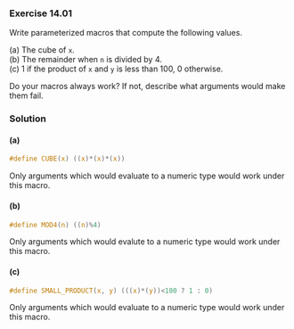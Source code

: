 ### Exercise 14.01

Write parameterized macros that compute the following values.

(a) The cube of `x`.  
(b) The remainder when `n` is divided by 4.  
(c) 1 if the product of `x` and `y` is less than 100, 0 otherwise.

Do your macros always work? If not, describe what arguments would make them
fail.

### Solution

#### (a)

```c
#define CUBE(x) ((x)*(x)*(x))
```

Only arguments which would evaluate to a numeric type would work under this
macro.

#### (b)

```c
#define MOD4(n) ((n)%4)
```

Only arguments which would evalute to a numeric type would work under this
macro.

#### (c)

```c
#define SMALL_PRODUCT(x, y) (((x)*(y))<100 ? 1 : 0)
```

Only arguments which would evaluate to a numeric type would work under this
macro.
